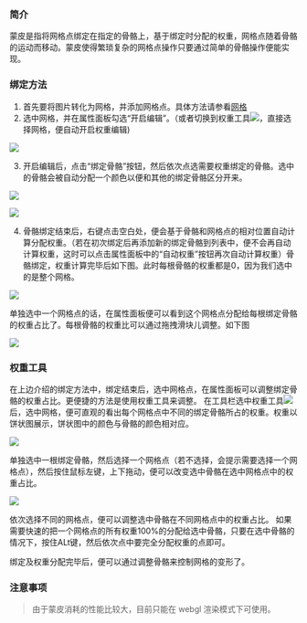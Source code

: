 ### 简介
蒙皮是指将网格点绑定在指定的骨骼上，基于绑定时分配的权重，网格点随着骨骼的运动而移动。蒙皮使得繁琐复杂的网格点操作只要通过简单的骨骼操作便能实现。

### 绑定方法

1. 首先要将图片转化为网格，并添加网格点。具体方法请参看[网格](../grid/README.md)
2. 选中网格，并在属性面板勾选“开启编辑”。（或者切换到权重工具![](5732eaaaed970.png)，直接选择网格，便自动开启权重编辑)
   
![](5732eaaac19af.png)

3. 开启编辑后，点击“绑定骨骼”按钮，然后依次点选需要权重绑定的骨骼。选中的骨骼会被自动分配一个颜色以便和其他的绑定骨骼区分开来。

![](5732eaaa853d9.png)

![](5732eaab2554a.png)

4. 骨骼绑定结束后，右键点击空白处，便会基于骨骼和网格点的相对位置自动计算分配权重。（若在初次绑定后再添加新的绑定骨骼到列表中，便不会再自动计算权重，这时可以点击属性面板中的“自动权重”按钮再次自动计算权重）骨骼绑定，权重计算完毕后如下图。此时每根骨骼的权重都是0，因为我们选中的是整个网格。

![](5732eaaa9e514.png)

单独选中一个网格点的话，在属性面板便可以看到这个网格点分配给每根绑定骨骼的权重占比了。每根骨骼的权重比可以通过拖拽滑块儿调整。如下图

![](5732eaaab3b2a.png)

### 权重工具
在上边介绍的绑定方法中，绑定结束后，选中网格点，在属性面板可以调整绑定骨骼的权重占比。更便捷的方法是使用权重工具来调整。
在工具栏选中权重工具![](5732eaaaed970.png)后，选中网格，便可直观的看出每个网格点中不同的绑定骨骼所占的权重。权重以饼状图展示，饼状图中的颜色与骨骼的颜色相对应。

![](5732eaab0a297.png)

单独选中一根绑定骨骼，然后选择一个网格点（若不选择，会提示需要选择一个网格点），然后按住鼠标左键，上下拖动，便可以改变选中骨骼在选中网格点中的权重占比。

![](5732eaaae3d8f.png)

依次选择不同的网格点，便可以调整选中骨骼在不同网格点中的权重占比。
如果需要快速的把一个网格点的所有权重100%的分配给选中骨骼，只要在选中骨骼的情况下，按住ALt键，然后依次点中要完全分配权重的点即可。

绑定及权重分配完毕后，便可以通过调整骨骼来控制网格的变形了。

### 注意事项
> 由于蒙皮消耗的性能比较大，目前只能在 webgl 渲染模式下可使用。
